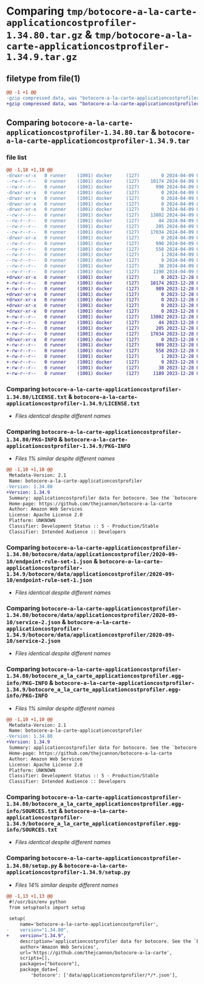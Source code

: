 # Comparing `tmp/botocore-a-la-carte-applicationcostprofiler-1.34.80.tar.gz` & `tmp/botocore-a-la-carte-applicationcostprofiler-1.34.9.tar.gz`

## filetype from file(1)

```diff
@@ -1 +1 @@
-gzip compressed data, was "botocore-a-la-carte-applicationcostprofiler-1.34.80.tar", last modified: Tue Apr  9 01:00:36 2024, max compression
+gzip compressed data, was "botocore-a-la-carte-applicationcostprofiler-1.34.9.tar", last modified: Thu Dec 28 01:06:40 2023, max compression
```

## Comparing `botocore-a-la-carte-applicationcostprofiler-1.34.80.tar` & `botocore-a-la-carte-applicationcostprofiler-1.34.9.tar`

### file list

```diff
@@ -1,18 +1,18 @@
-drwxr-xr-x   0 runner    (1001) docker     (127)        0 2024-04-09 01:00:36.340059 botocore-a-la-carte-applicationcostprofiler-1.34.80/
--rw-r--r--   0 runner    (1001) docker     (127)    10174 2024-04-09 01:00:36.000000 botocore-a-la-carte-applicationcostprofiler-1.34.80/LICENSE.txt
--rw-r--r--   0 runner    (1001) docker     (127)      990 2024-04-09 01:00:36.340059 botocore-a-la-carte-applicationcostprofiler-1.34.80/PKG-INFO
-drwxr-xr-x   0 runner    (1001) docker     (127)        0 2024-04-09 01:00:36.336058 botocore-a-la-carte-applicationcostprofiler-1.34.80/botocore/
-drwxr-xr-x   0 runner    (1001) docker     (127)        0 2024-04-09 01:00:36.336058 botocore-a-la-carte-applicationcostprofiler-1.34.80/botocore/data/
-drwxr-xr-x   0 runner    (1001) docker     (127)        0 2024-04-09 01:00:36.336058 botocore-a-la-carte-applicationcostprofiler-1.34.80/botocore/data/applicationcostprofiler/
-drwxr-xr-x   0 runner    (1001) docker     (127)        0 2024-04-09 01:00:36.336058 botocore-a-la-carte-applicationcostprofiler-1.34.80/botocore/data/applicationcostprofiler/2020-09-10/
--rw-r--r--   0 runner    (1001) docker     (127)    13802 2024-04-09 01:00:23.000000 botocore-a-la-carte-applicationcostprofiler-1.34.80/botocore/data/applicationcostprofiler/2020-09-10/endpoint-rule-set-1.json
--rw-r--r--   0 runner    (1001) docker     (127)       44 2024-04-09 01:00:23.000000 botocore-a-la-carte-applicationcostprofiler-1.34.80/botocore/data/applicationcostprofiler/2020-09-10/examples-1.json
--rw-r--r--   0 runner    (1001) docker     (127)      205 2024-04-09 01:00:23.000000 botocore-a-la-carte-applicationcostprofiler-1.34.80/botocore/data/applicationcostprofiler/2020-09-10/paginators-1.json
--rw-r--r--   0 runner    (1001) docker     (127)    17034 2024-04-09 01:00:23.000000 botocore-a-la-carte-applicationcostprofiler-1.34.80/botocore/data/applicationcostprofiler/2020-09-10/service-2.json
-drwxr-xr-x   0 runner    (1001) docker     (127)        0 2024-04-09 01:00:36.340059 botocore-a-la-carte-applicationcostprofiler-1.34.80/botocore_a_la_carte_applicationcostprofiler.egg-info/
--rw-r--r--   0 runner    (1001) docker     (127)      990 2024-04-09 01:00:36.000000 botocore-a-la-carte-applicationcostprofiler-1.34.80/botocore_a_la_carte_applicationcostprofiler.egg-info/PKG-INFO
--rw-r--r--   0 runner    (1001) docker     (127)      558 2024-04-09 01:00:36.000000 botocore-a-la-carte-applicationcostprofiler-1.34.80/botocore_a_la_carte_applicationcostprofiler.egg-info/SOURCES.txt
--rw-r--r--   0 runner    (1001) docker     (127)        1 2024-04-09 01:00:36.000000 botocore-a-la-carte-applicationcostprofiler-1.34.80/botocore_a_la_carte_applicationcostprofiler.egg-info/dependency_links.txt
--rw-r--r--   0 runner    (1001) docker     (127)        9 2024-04-09 01:00:36.000000 botocore-a-la-carte-applicationcostprofiler-1.34.80/botocore_a_la_carte_applicationcostprofiler.egg-info/top_level.txt
--rw-r--r--   0 runner    (1001) docker     (127)       38 2024-04-09 01:00:36.340059 botocore-a-la-carte-applicationcostprofiler-1.34.80/setup.cfg
--rw-r--r--   0 runner    (1001) docker     (127)     1190 2024-04-09 01:00:36.000000 botocore-a-la-carte-applicationcostprofiler-1.34.80/setup.py
+drwxr-xr-x   0 runner    (1001) docker     (127)        0 2023-12-28 01:06:40.142267 botocore-a-la-carte-applicationcostprofiler-1.34.9/
+-rw-r--r--   0 runner    (1001) docker     (127)    10174 2023-12-28 01:06:39.000000 botocore-a-la-carte-applicationcostprofiler-1.34.9/LICENSE.txt
+-rw-r--r--   0 runner    (1001) docker     (127)      989 2023-12-28 01:06:40.142267 botocore-a-la-carte-applicationcostprofiler-1.34.9/PKG-INFO
+drwxr-xr-x   0 runner    (1001) docker     (127)        0 2023-12-28 01:06:40.138266 botocore-a-la-carte-applicationcostprofiler-1.34.9/botocore/
+drwxr-xr-x   0 runner    (1001) docker     (127)        0 2023-12-28 01:06:40.138266 botocore-a-la-carte-applicationcostprofiler-1.34.9/botocore/data/
+drwxr-xr-x   0 runner    (1001) docker     (127)        0 2023-12-28 01:06:40.138266 botocore-a-la-carte-applicationcostprofiler-1.34.9/botocore/data/applicationcostprofiler/
+drwxr-xr-x   0 runner    (1001) docker     (127)        0 2023-12-28 01:06:40.138266 botocore-a-la-carte-applicationcostprofiler-1.34.9/botocore/data/applicationcostprofiler/2020-09-10/
+-rw-r--r--   0 runner    (1001) docker     (127)    13802 2023-12-28 01:06:26.000000 botocore-a-la-carte-applicationcostprofiler-1.34.9/botocore/data/applicationcostprofiler/2020-09-10/endpoint-rule-set-1.json
+-rw-r--r--   0 runner    (1001) docker     (127)       44 2023-12-28 01:06:26.000000 botocore-a-la-carte-applicationcostprofiler-1.34.9/botocore/data/applicationcostprofiler/2020-09-10/examples-1.json
+-rw-r--r--   0 runner    (1001) docker     (127)      205 2023-12-28 01:06:26.000000 botocore-a-la-carte-applicationcostprofiler-1.34.9/botocore/data/applicationcostprofiler/2020-09-10/paginators-1.json
+-rw-r--r--   0 runner    (1001) docker     (127)    17034 2023-12-28 01:06:26.000000 botocore-a-la-carte-applicationcostprofiler-1.34.9/botocore/data/applicationcostprofiler/2020-09-10/service-2.json
+drwxr-xr-x   0 runner    (1001) docker     (127)        0 2023-12-28 01:06:40.142267 botocore-a-la-carte-applicationcostprofiler-1.34.9/botocore_a_la_carte_applicationcostprofiler.egg-info/
+-rw-r--r--   0 runner    (1001) docker     (127)      989 2023-12-28 01:06:40.000000 botocore-a-la-carte-applicationcostprofiler-1.34.9/botocore_a_la_carte_applicationcostprofiler.egg-info/PKG-INFO
+-rw-r--r--   0 runner    (1001) docker     (127)      558 2023-12-28 01:06:40.000000 botocore-a-la-carte-applicationcostprofiler-1.34.9/botocore_a_la_carte_applicationcostprofiler.egg-info/SOURCES.txt
+-rw-r--r--   0 runner    (1001) docker     (127)        1 2023-12-28 01:06:40.000000 botocore-a-la-carte-applicationcostprofiler-1.34.9/botocore_a_la_carte_applicationcostprofiler.egg-info/dependency_links.txt
+-rw-r--r--   0 runner    (1001) docker     (127)        9 2023-12-28 01:06:40.000000 botocore-a-la-carte-applicationcostprofiler-1.34.9/botocore_a_la_carte_applicationcostprofiler.egg-info/top_level.txt
+-rw-r--r--   0 runner    (1001) docker     (127)       38 2023-12-28 01:06:40.142267 botocore-a-la-carte-applicationcostprofiler-1.34.9/setup.cfg
+-rw-r--r--   0 runner    (1001) docker     (127)     1189 2023-12-28 01:06:39.000000 botocore-a-la-carte-applicationcostprofiler-1.34.9/setup.py
```

### Comparing `botocore-a-la-carte-applicationcostprofiler-1.34.80/LICENSE.txt` & `botocore-a-la-carte-applicationcostprofiler-1.34.9/LICENSE.txt`

 * *Files identical despite different names*

### Comparing `botocore-a-la-carte-applicationcostprofiler-1.34.80/PKG-INFO` & `botocore-a-la-carte-applicationcostprofiler-1.34.9/PKG-INFO`

 * *Files 1% similar despite different names*

```diff
@@ -1,10 +1,10 @@
 Metadata-Version: 2.1
 Name: botocore-a-la-carte-applicationcostprofiler
-Version: 1.34.80
+Version: 1.34.9
 Summary: applicationcostprofiler data for botocore. See the `botocore-a-la-carte` package for more info.
 Home-page: https://github.com/thejcannon/botocore-a-la-carte
 Author: Amazon Web Services
 License: Apache License 2.0
 Platform: UNKNOWN
 Classifier: Development Status :: 5 - Production/Stable
 Classifier: Intended Audience :: Developers
```

### Comparing `botocore-a-la-carte-applicationcostprofiler-1.34.80/botocore/data/applicationcostprofiler/2020-09-10/endpoint-rule-set-1.json` & `botocore-a-la-carte-applicationcostprofiler-1.34.9/botocore/data/applicationcostprofiler/2020-09-10/endpoint-rule-set-1.json`

 * *Files identical despite different names*

### Comparing `botocore-a-la-carte-applicationcostprofiler-1.34.80/botocore/data/applicationcostprofiler/2020-09-10/service-2.json` & `botocore-a-la-carte-applicationcostprofiler-1.34.9/botocore/data/applicationcostprofiler/2020-09-10/service-2.json`

 * *Files identical despite different names*

### Comparing `botocore-a-la-carte-applicationcostprofiler-1.34.80/botocore_a_la_carte_applicationcostprofiler.egg-info/PKG-INFO` & `botocore-a-la-carte-applicationcostprofiler-1.34.9/botocore_a_la_carte_applicationcostprofiler.egg-info/PKG-INFO`

 * *Files 1% similar despite different names*

```diff
@@ -1,10 +1,10 @@
 Metadata-Version: 2.1
 Name: botocore-a-la-carte-applicationcostprofiler
-Version: 1.34.80
+Version: 1.34.9
 Summary: applicationcostprofiler data for botocore. See the `botocore-a-la-carte` package for more info.
 Home-page: https://github.com/thejcannon/botocore-a-la-carte
 Author: Amazon Web Services
 License: Apache License 2.0
 Platform: UNKNOWN
 Classifier: Development Status :: 5 - Production/Stable
 Classifier: Intended Audience :: Developers
```

### Comparing `botocore-a-la-carte-applicationcostprofiler-1.34.80/botocore_a_la_carte_applicationcostprofiler.egg-info/SOURCES.txt` & `botocore-a-la-carte-applicationcostprofiler-1.34.9/botocore_a_la_carte_applicationcostprofiler.egg-info/SOURCES.txt`

 * *Files identical despite different names*

### Comparing `botocore-a-la-carte-applicationcostprofiler-1.34.80/setup.py` & `botocore-a-la-carte-applicationcostprofiler-1.34.9/setup.py`

 * *Files 14% similar despite different names*

```diff
@@ -1,13 +1,13 @@
 #!/usr/bin/env python
 from setuptools import setup
 
 setup(
     name='botocore-a-la-carte-applicationcostprofiler',
-    version="1.34.80",
+    version="1.34.9",
     description='applicationcostprofiler data for botocore. See the `botocore-a-la-carte` package for more info.',
     author='Amazon Web Services',
     url='https://github.com/thejcannon/botocore-a-la-carte',
     scripts=[],
     packages=["botocore"],
     package_data={
         'botocore': ['data/applicationcostprofiler/*/*.json'],
```


